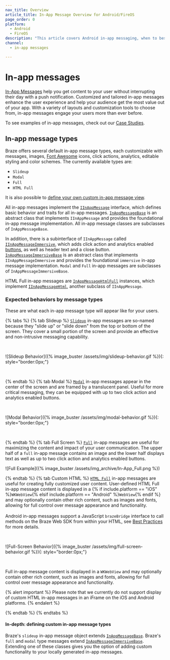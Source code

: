 ```yaml
---
nav_title: Overview
article_title: In-App Message Overview for Android/FireOS
page_order: 0
platform: 
  - Android
  - FireOS
description: "This article covers Android in-app messaging, when to best use it, in addition to several great use cases."
channel:
  - in-app messages

---
```


# In-app messages

[In-App Messages]({{site.baseurl}}/user_guide/message_building_by_channel/in-app_messages/) help you get content to your user without interrupting their day with a push notification. Customized and tailored in-app messages enhance the user experience and help your audience get the most value out of your app. With a variety of layouts and customization tools to choose from, in-app messages engage your users more than ever before.

To see examples of in-app messages, check out our [Case Studies][83].

## In-app message types

Braze offers several default in-app message types, each customizable with messages, images, [Font Awesome][15] icons, click actions, analytics, editable styling and color schemes. The currently available types are:

- `Slideup`
- `Modal`
- `Full`
- `HTML Full`

It is also possible to [define your own custom in-app message view][12].

All in-app messages implement the [`IInAppMessage`][3] interface, which defines basic behavior and traits for all in-app messages. [`InAppMessageBase`][27] is an abstract class that implements `IInAppMessage` and provides the foundational in-app message implementation. All in-app message classes are subclasses of `InAppMessageBase`.

In addition, there is a subinterface of `IInAppMessage` called [`IInAppMessageImmersive`][8], which adds click action and analytics enabled [buttons][50], as well as header text and a close button. [`InAppMessageImmersiveBase`][28] is an abstract class that implements `IInAppMessageImmersive` and provides the foundational `immersive` in-app message implementation. `Modal` and `Full` in-app messages are subclasses of `InAppMessageImmersiveBase`.

HTML Full in-app messages are [`InAppMessageHtmlFull`][51] instances, which implement [`IInAppMessageHtml`][52], another subclass of `IInAppMessage`.

### Expected behaviors by message types

These are what each in-app message type will appear like for your users.

{% tabs %}
  {% tab Slideup %}
  [`Slideup`][91] in-app messages are so-named because they "slide up" or "slide down" from the top or bottom of the screen.  They cover a small portion of the screen and provide an effective and non-intrusive messaging capability.

  <br>

  ![Slideup Behavior]({% image_buster /assets/img/slideup-behavior.gif %}){: style="border:0px;"}

  <br>

{% endtab %}
{% tab Modal %}
[`Modal`][90] in-app messages appear in the center of the screen and are framed by a translucent panel. Useful for more critical messaging, they can be equipped with up to two click action and analytics enabled buttons.

  <br>

  ![Modal Behavior]({% image_buster /assets/img/modal-behavior.gif %}){: style="border:0px;"}

  <br>


{% endtab %}
{% tab Full Screen %}
[`Full`][93] in-app messages are useful for maximizing the content and impact of your user communication.  The upper half of a `full` in-app message contains an image and the lower half displays text as well as up to two click action and analytics enabled buttons.

![Full Example]({% image_buster /assets/img_archive/In-App_Full.png %})


{% endtab %}
{% tab Custom HTML %}
[`HTML Full`][92] in-app messages are useful for creating fully customized user content. User-defined HTML Full in-app message content is displayed in a {% if include.platform == "iOS" %}`WKWebView`{% elsif include.platform == "Android" %}`WebView`{% endif %} and may optionally contain other rich content, such as images and fonts, allowing for full control over message appearance and functionality. <br><br>Android in-app messages support a JavaScript `brazeBridge` interface to call methods on the Braze Web SDK from within your HTML, see <a href="https://www.braze.com/docs/user_guide/message_building_by_channel/in-app_messages/best_practices/">Best Practices</a> for more details.

<br>

![Full-Screen Behavior]({% image_buster /assets/img/full-screen-behavior.gif %}){: style="border:0px;"}

<br>

Full in-app message content is displayed in a `WKWebView` and may optionally contain other rich content, such as images and fonts, allowing for full control over message appearance and functionality.

{% alert important %}
Please note that we currently do not support display of custom HTML in-app messages in an iFrame on the iOS and Android platforms.
{% endalert %}

{% endtab %}
{% endtabs %}

#### In-depth: defining custom in-app message types

Braze's `slideup` in-app message object extends [`InAppMessageBase`][27]. Braze's `full` and `modal` type messages extend [`InAppMessageImmersiveBase`][28]. Extending one of these classes gives you the option of adding custom functionality to your locally generated in-app messages.

[3]: https://appboy.github.io/appboy-android-sdk/kdoc/braze-android-sdk/com.braze.models.inappmessage/-i-in-app-message/index.html
[8]: https://appboy.github.io/appboy-android-sdk/kdoc/braze-android-sdk/com.braze.models.inappmessage/-i-in-app-message-immersive/index.html
[12]: {{site.baseurl}}/developer_guide/platform_integration_guides/android/in-app_messaging/customization/#setting-a-custom-view-factory
[15]: http://fortawesome.github.io/Font-Awesome/
[27]: https://appboy.github.io/appboy-android-sdk/kdoc/braze-android-sdk/com.braze.models.inappmessage/-in-app-message-base/index.html
[28]: https://appboy.github.io/appboy-android-sdk/kdoc/braze-android-sdk/com.braze.models.inappmessage/-in-app-message-immersive-base/index.html
[50]: https://appboy.github.io/appboy-android-sdk/kdoc/braze-android-sdk/com.braze.models.inappmessage/-message-button/index.html
[51]: https://appboy.github.io/appboy-android-sdk/kdoc/braze-android-sdk/com.braze.models.inappmessage/-in-app-message-html-full/index.html
[52]: https://appboy.github.io/appboy-android-sdk/kdoc/braze-android-sdk/com.braze.models.inappmessage/-i-in-app-message-html/index.html
[83]: https://www.braze.com/customers
[84]: {{site.baseurl}}/user_guide/message_building_by_channel/push/best_practices/
[90]: https://appboy.github.io/appboy-android-sdk/kdoc/braze-android-sdk/com.braze.models.inappmessage/-in-app-message-modal/index.html
[91]: https://appboy.github.io/appboy-android-sdk/kdoc/braze-android-sdk/com.braze.models.inappmessage/-in-app-message-slideup/index.html
[92]: https://appboy.github.io/appboy-android-sdk/kdoc/braze-android-sdk/com.braze.models.inappmessage/-in-app-message-html-full/index.html
[93]: https://appboy.github.io/appboy-android-sdk/javadocs/com/braze/models/inappmessage/InAppMessageFull

